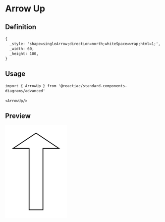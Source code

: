 # Arrow Up

## Definition

```
{
  _style: 'shape=singleArrow;direction=north;whiteSpace=wrap;html=1;',
  _width: 60,
  _height: 100,
}
```

## Usage

```
import { ArrowUp } from '@reactiac/standard-components-diagrams/advanced'

<ArrowUp/>
```

## Preview

<img src="./arrow-up.png" width="200"/>

